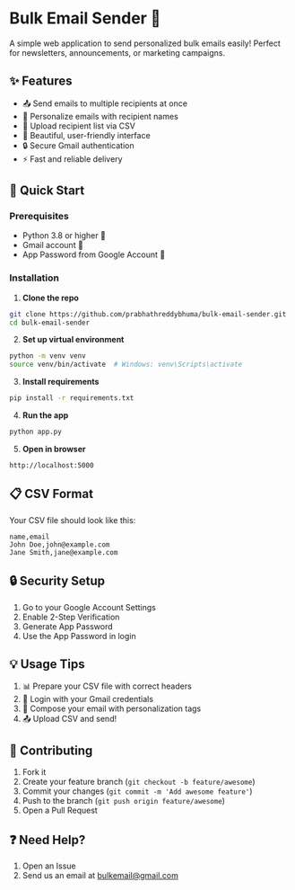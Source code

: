 # Bulk Email Sender 📧

A simple web application to send personalized bulk emails easily! Perfect for newsletters, announcements, or marketing campaigns.

## ✨ Features

- 📤 Send emails to multiple recipients at once
- 👤 Personalize emails with recipient names
- 📝 Upload recipient list via CSV
- 🎨 Beautiful, user-friendly interface
- 🔒 Secure Gmail authentication
- ⚡ Fast and reliable delivery

## 🚀 Quick Start

### Prerequisites

- Python 3.8 or higher 🐍
- Gmail account 📧
- App Password from Google Account 🔑

### Installation

1. **Clone the repo**
```bash
git clone https://github.com/prabhathreddybhuma/bulk-email-sender.git
cd bulk-email-sender
```

2. **Set up virtual environment**
```bash
python -m venv venv
source venv/bin/activate  # Windows: venv\Scripts\activate
```

3. **Install requirements**
```bash
pip install -r requirements.txt
```

4. **Run the app**
```bash
python app.py
```

5. **Open in browser**
```
http://localhost:5000
```

## 📋 CSV Format

Your CSV file should look like this:
```csv
name,email
John Doe,john@example.com
Jane Smith,jane@example.com
```

## 🔒 Security Setup

1. Go to your Google Account Settings
2. Enable 2-Step Verification
3. Generate App Password
4. Use the App Password in login

## 💡 Usage Tips

1. 📊 Prepare your CSV file with correct headers
2. 🔑 Login with your Gmail credentials
3. 📝 Compose your email with personalization tags
4. 📤 Upload CSV and send!

## 🤝 Contributing

1. Fork it
2. Create your feature branch (`git checkout -b feature/awesome`)
3. Commit your changes (`git commit -m 'Add awesome feature'`)
4. Push to the branch (`git push origin feature/awesome`)
5. Open a Pull Request

## ❓ Need Help?

1. Open an Issue
3. Send us an email at bulkemail@gmail.com

